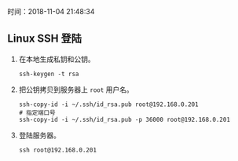 时间：2018-11-04 21:48:34 

## Linux SSH 登陆 

1. 在本地生成私钥和公钥。

    ```shell
    ssh-keygen -t rsa
    ```

2. 把公钥拷贝到服务器上 `root` 用户名。

    ```shell
    ssh-copy-id -i ~/.ssh/id_rsa.pub root@192.168.0.201
    # 指定端口号
    ssh-copy-id -i ~/.ssh/id_rsa.pub -p 36000 root@192.168.0.201
    ```
    
3. 登陆服务器。

    ```
    ssh root@192.168.0.201
    ```